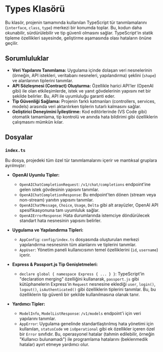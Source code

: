 # Types Klasörü

Bu klasör, projenin tamamında kullanılan TypeScript tür tanımlamalarını (`interface`, `class`, `type`) merkezi bir konumda toplar. Bu, kodun daha okunabilir, sürdürülebilir ve tip güvenli olmasını sağlar. TypeScript'in statik tipleme özellikleri sayesinde, geliştirme aşamasında olası hataların önüne geçilir.

## Sorumluluklar

* **Veri Yapılarını Tanımlama:** Uygulama içinde dolaşan veri nesnelerinin (örneğin, API istekleri, veritabanı nesneleri, yapılandırma) şeklini (`shape`) ve alanlarının tiplerini tanımlar.
* **API Sözleşmesi (Contract) Oluşturma:** Özellikle harici API'ler (OpenAI gibi) ile olan etkileşimlerde, istek ve yanıt gövdelerinin yapısını net bir şekilde belirler. Bu, API ile uyumluluğu garanti eder.
* **Tip Güvenliği Sağlama:** Projenin farklı katmanları (controllers, services, models) arasında veri aktarılırken tiplerin tutarlı kalmasını sağlar.
* **Geliştirici Deneyimini İyileştirme:** Kod editörlerinde (VS Code gibi) otomatik tamamlama, tip kontrolü ve anında hata bildirimi gibi özelliklerin çalışmasını mümkün kılar.

## Dosyalar

### `index.ts`

Bu dosya, projedeki tüm özel tür tanımlamalarını içerir ve mantıksal gruplara ayrılmıştır:

* **OpenAI Uyumlu Tipler:**
  * `OpenAIChatCompletionRequest`: `/v1/chat/completions` endpoint'ine gelen istek gövdesinin yapısını tanımlar.
  * `OpenAIChatCompletionResponse`: Bu endpoint'ten dönen (stream veya non-stream) yanıtın yapısını tanımlar.
  * `OpenAIChatMessage`, `Choice`, `Usage`, `Delta` gibi alt arayüzler, OpenAI API spesifikasyonuna tam uyumluluk sağlar.
  * `OpenAIErrorResponse`: Hata durumlarında istemciye döndürülecek standart hata nesnesinin yapısını belirler.

* **Uygulama ve Yapılandırma Tipleri:**
  * `AppConfig`: `config/index.ts` dosyasında oluşturulan merkezi yapılandırma nesnesinin tüm alanlarını ve tiplerini tanımlar.
  * `AppUser`: Yönetim paneli kullanıcısının temel özelliklerini (`id`, `username`) içerir.

* **Express & Passport.js Tip Genişletmeleri:**
  * `declare global { namespace Express { ... } }`: TypeScript'in "declaration merging" özelliğini kullanarak, `passport.js` gibi kütüphanelerin Express'in `Request` nesnesine eklediği `user`, `login()`, `logout()`, `isAuthenticated()` gibi özelliklerin tiplerini tanımlar. Bu, bu özelliklerin tip güvenli bir şekilde kullanılmasına olanak tanır.

* **Yardımcı Tipler:**
  * `ModelInfo`, `ModelListResponse`: `/v1/models` endpoint'i için veri yapılarını tanımlar.
  * `AppError`: Uygulama genelinde standartlaştırılmış hata yönetimi için kullanılan, `statusCode` ve `isOperational` gibi ek özellikler içeren özel bir `Error` sınıfıdır. Bu, operasyonel hatalar (tahmin edilebilir, örneğin "Kullanıcı bulunamadı") ile programlama hatalarını (beklenmedik hatalar) ayırt etmeye yardımcı olur.
